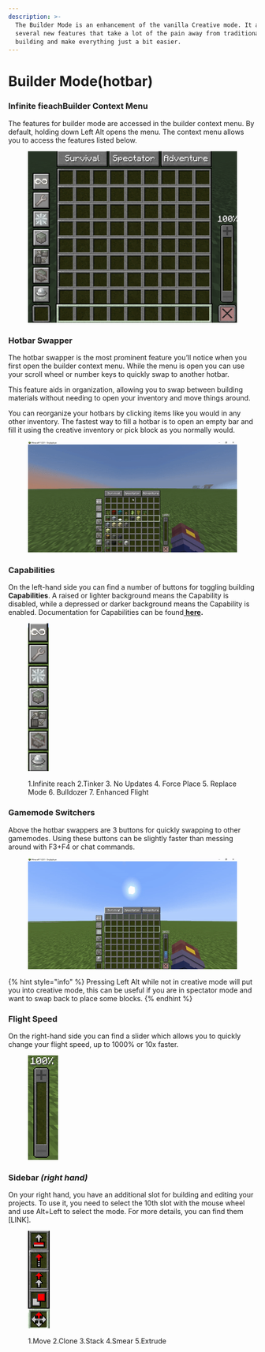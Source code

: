 ```yaml
---
description: >-
  The Builder Mode is an enhancement of the vanilla Creative mode. It adds
  several new features that take a lot of the pain away from traditional
  building and make everything just a bit easier.
---
```


# Builder Mode(hotbar)

### Infinite fieachBuilder Context Menu <a href="#builder-context-menu" id="builder-context-menu"></a>

The features for builder mode are accessed in the builder context menu. By default, holding down Left Alt opens the menu. The context menu allows you to access the features listed below.

<figure><img src="../.gitbook/assets/image (6).png" alt=""><figcaption></figcaption></figure>

### **Hotbar Swapper** <a href="#hotbar-swapper" id="hotbar-swapper"></a>

The hotbar swapper is the most prominent feature you’ll notice when you first open the builder context menu. While the menu is open you can use your scroll wheel or number keys to quickly swap to another hotbar.

This feature aids in organization, allowing you to swap between building materials without needing to open your inventory and move things around.

You can reorganize your hotbars by clicking items like you would in any other inventory. The fastest way to fill a hotbar is to open an empty bar and fill it using the creative inventory or pick block as you normally would.

<figure><img src="../.gitbook/assets/ezgif-1-5d924a81a3.gif" alt=""><figcaption></figcaption></figure>

### Capabilities <a href="#capabilities" id="capabilities"></a>

On the left-hand side you can find a number of buttons for toggling building **Capabilities**. A raised or lighter background means the Capability is disabled, while a depressed or darker background means the Capability is enabled. Documentation for Capabilities can be found[ **here**](capabilities/)**.**

<figure><img src="../.gitbook/assets/изображение_2023-09-07_074235851.png" alt=""><figcaption><p>1.Infinite reach 2.Tinker  3. No Updates 4. Force Place 5. Replace Mode 6. BulIdozer 7. Enhanced Flight</p></figcaption></figure>

### Gamemode Switchers <a href="#gamemode-switchers" id="gamemode-switchers"></a>

Above the hotbar swappers are 3 buttons for quickly swapping to other gamemodes. Using these buttons can be slightly faster than messing around with F3+F4 or chat commands.

<figure><img src="../.gitbook/assets/ezgif-1-a5b8e39a9d.gif" alt=""><figcaption></figcaption></figure>

{% hint style="info" %}
Pressing Left Alt while not in creative mode will put you into creative mode, this can be useful if you are in spectator mode and want to swap back to place some blocks.
{% endhint %}

### Flight Speed <a href="#flight-speed" id="flight-speed"></a>

On the right-hand side you can find a slider which allows you to quickly change your flight speed, up to 1000% or 10x faster.

<figure><img src="../.gitbook/assets/image (9).png" alt=""><figcaption></figcaption></figure>



### Sidebar _(right hand)_&#x20;

On your right hand, you have an additional slot for building and editing your projects. To use it, you need to select the 10th slot with the mouse wheel and use Alt+Left to select the mode. For more details, you can find them \[LINK].



<figure><img src="../.gitbook/assets/изображение_2023-09-07_071815301.png" alt=""><figcaption><p>1.Move 2.Clone 3.Stack 4.Smear 5.Extrude  </p></figcaption></figure>

